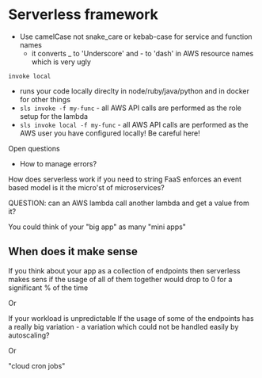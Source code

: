 # Serverless framework

* Use camelCase not snake_care or kebab-case for service and function names
    * it converts _ to 'Underscore' and - to 'dash' in AWS resource names which is very ugly


`invoke local`
* runs your code locally direclty in node/ruby/java/python and in docker for other things
* `sls invoke -f my-func` - all AWS API calls are performed as the role setup for the lambda
* `sls invoke local -f my-func` - all AWS API calls are performed as the AWS user you have configured locally! Be careful here!






Open questions

* How to manage errors?


How does serverless work if you need to string
FaaS enforces an event based model
    is it the micro'st of microservices?

QUESTION: can an AWS lambda call another lambda and get a value from it?

You could think of your "big app" as many "mini apps"

## When does it make sense

If you think about your app as a collection of endpoints then serverless makes sens if the usage of all of them together would drop to 0 for a significant % of the time

Or

If your workload is unpredictable
If the usage of some of the endpoints has a really big variation - a variation which could not be handled easily by autoscaling?

Or

"cloud cron jobs"

